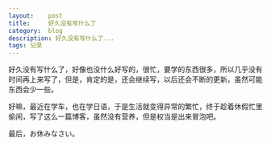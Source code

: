 ```yaml
---
layout:    post
title:     好久没有写什么了
category:  blog
description: 好久没有写什么了...
tags: 记录
---
```

好久没有写什么了，好像也没什么好写的，很忙，要学的东西很多，所以几乎没有时间再上来写了，但是，肯定的是，还会继续写，以后还会不断的更新，虽然可能东西会少一些。

好嘛，最近在学车，也在学日语，于是生活就变得异常的繁忙，终于趁着休假忙里偷闲，写了这么一篇博客，虽然没有营养，但是权当是出来冒泡吧。

最后，お休みなさい。